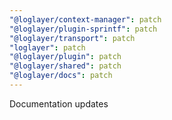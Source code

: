 ```yaml
---
"@loglayer/context-manager": patch
"@loglayer/plugin-sprintf": patch
"@loglayer/transport": patch
"loglayer": patch
"@loglayer/plugin": patch
"@loglayer/shared": patch
"@loglayer/docs": patch
---
```


Documentation updates
